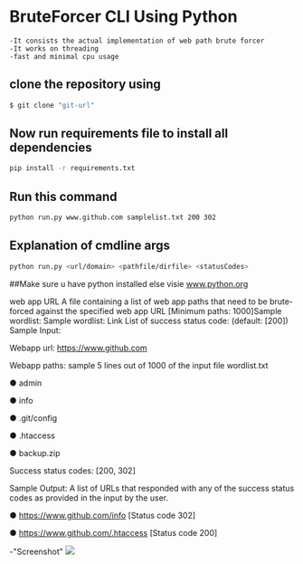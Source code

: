 # BruteForcer CLI Using Python
	-It consists the actual implementation of web path brute forcer
    -It works on threading
    -fast and minimal cpu usage

## clone the repository using
```sh
$ git clone "git-url"
```

## Now run requirements file to install all dependencies 

```sh
pip install -r requirements.txt
``` 
## Run this command
```sh
python run.py www.github.com samplelist.txt 200 302
``` 
## Explanation of cmdline args
```sh
python run.py <url/domain> <pathfile/dirfile> <statusCodes>
``` 
##Make sure u have python installed else visie www.python.org

web app URL
A file containing a list of web app paths that need to be brute-forced against the specified web app URL  [Minimum paths: 1000]Sample wordlist:
Sample wordlist: Link
List of success status code: (default:  [200])
Sample Input:

Webapp url: https://www.github.com

Webapp paths: sample 5 lines out of 1000 of the input file wordlist.txt

●      admin

●      info

●      .git/config

●      .htaccess

●      backup.zip

Success status codes: [200, 302]


Sample Output: A list of URLs that responded with any of the success status codes as provided in the input by the user.
 

●      https://www.github.com/info [Status code 302]

●      https://www.github.com/.htaccess [Status code 200]


-"Screenshot"
![](/result.png)
